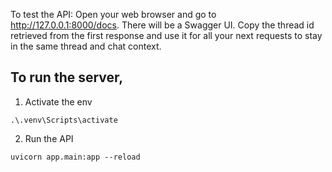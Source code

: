 To test the API:
Open your web browser and go to http://127.0.0.1:8000/docs.
There will be a Swagger UI.
Copy the thread id retrieved from the first response and use it for all your next requests to stay in the same thread and chat context.

## To run the server,

1. Activate the env

```
.\.venv\Scripts\activate
```

2. Run the API

```
uvicorn app.main:app --reload
```
